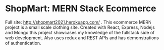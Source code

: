# ShopMart: MERN Stack Ecommerce
Full site: http://shopmart2021.herokuapp.com/ .
    This ecommerce MERN project is a small scale clothing site.
                  Created with React, Express, Nodejs and Mongo this project
                  showcases my knowledge of the fullstack side of web
                  development.
                  Also uses redux and REST APIs and has demonstrations of
                  authentication.
